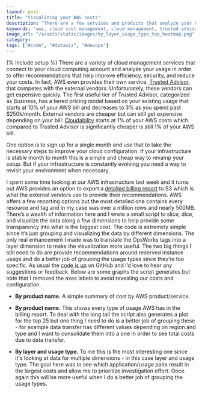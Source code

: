```yaml
---
layout: post
title: "Visualizing your AWS costs"
description: "There are a few services and products that analyze your AWS usage in order to provide some recommendations. They are all just going off of the detailed billing report so I wrote a quick script to provide similar visualizations."
keywords: "aws, cloud cost management, cloud management, trusted advisor, cloudability"
image_url: "/assets/static/images/by_layer_usage_type_top_heatmap.png"
category:
tags: ["#code", "#dataviz", "#devops"]
---
```

{% include setup %}
There are a variety of cloud management services that connect to your cloud computing account and analyze your usage in order to offer recommendations that help improve efficiency, security, and reduce your costs. In fact, AWS even provides their own service, [Trusted Advisor](https://aws.amazon.com/premiumsupport/trustedadvisor/), that competes with the external vendors. Unfortunately, these vendors can get expensive quickly. The first useful tier of Trusted Advisor, categorized as Business, has a tiered pricing model based on your existing usage that starts at 10% of your AWS bill and decreases to 3% as you spend past $250k/month. External vendors are cheaper but can still get expensive depending on your bill: [Cloudability](https://www.cloudability.com) starts at 1% of your AWS costs which compared to Trusted Advisor is significantly cheaper is still 1% of your AWS bill.

One option is to sign up for a single month and use that to take the necessary steps to improve your cloud configuration. If your infrastructure is stable month to month this is a simple and cheap way to revamp your setup. But if your infrastructure is constantly evolving you need a way to revisit your environment when necessary.

I spent some time looking at our AWS infrastructure last week and it turns out AWS provides an option to export a [detailed billing report](https://docs.aws.amazon.com/awsaccountbilling/latest/aboutv2/detailed-billing-reports.html) to S3 which is what the external vendors use to provide their recommendations. AWS offers a few reporting options but the most detailed one contains every resource and tag and in my case was over a million rows and nearly 500MB. There’s a wealth of information here and I wrote a small script to slice, dice, and visualize the data along a few dimensions to help provide some transparency into what is the biggest cost. The code is extremely simple since it’s just grouping and visualizing the data by different dimensions. The only real enhancement I made was to translate the OpsWorks tags into a layer dimension to make the visualization more useful. The two big things I still need to do are provide recommendations around reserved instance usage and do a better job of grouping the usage types since they’re too specific. As usual the [code is up](https://github.com/dangoldin/aws-billing-details-analysis) on GitHub and I’d love to hear any suggestions or feedback. Below are some graphs the script generates but note that I removed the axes labels to avoid revealing our costs and configuration.

<ul class="thumbnails">
  <li>
    <div class="thumbnail">
      <a href="{{ IMG_PATH }}">
        <amp-img src="{{ IMG_PATH }}by_product_name.png" alt="By product name" width="1445" height="467" layout="responsive"></amp-img>
      </a>
      <p>
        <strong>By product name.</strong> A simple summary of cost by AWS product/service.
      </p>
    </div>
  </li>

  <li>
    <div class="thumbnail">
      <a href="{{ IMG_PATH }}">
        <amp-img src="{{ IMG_PATH }}by_usage_type.png" alt="By usage type" width="1433" height="479" layout="responsive"></amp-img>
      </a>
      <p>
        <strong>By product name.</strong> This shows every type of usage AWS has in the billing report. To deal with the long tail the script also generates a plot for the top 25 but one thing I need to do is a better job of grouping these - for example data transfer has different values depending on region and type and I want to consolidate them into a one in order to see total costs due to data transfer.
      </p>
    </div>
  </li>

  <li>
    <div class="thumbnail">
      <a href="{{ IMG_PATH }}">
        <amp-img src="{{ IMG_PATH }}by_layer_usage_type_top_heatmap.png" alt="By layer and usage type heatmap" width="928" height="566" layout="responsive"></amp-img>
      </a>
      <p>
        <strong>By layer and usage type.</strong> To me this is the most interesting one since it's looking at data for multiple dimensions - in this case layer and usage type. The goal here was to see which application/usage pairs result in the largest costs and allow me to prioritize investigation effort. Once again this will be more useful when I do a better job of grouping the usage types.
      </p>
    </div>
  </li>
</ul>

